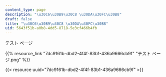 ```yaml
---
content_type: page
description: "\u30C6\u30B9\u30C8 \u30DA\u30FC\u30B8"
draft: false
title: "\u30C6\u30B9\u30C8 \u30DA\u30FC\u30B8"
uid: 5643f51b-a0b8-4dd5-8718-5e3cf466b4fb
---
```

テスト ページ

{{% resource_link "7dc9161b-dbd2-4f4f-83b1-436a9666cb9f" "テスト ページ.png" %}}

{{< resource uuid="7dc9161b-dbd2-4f4f-83b1-436a9666cb9f" >}}